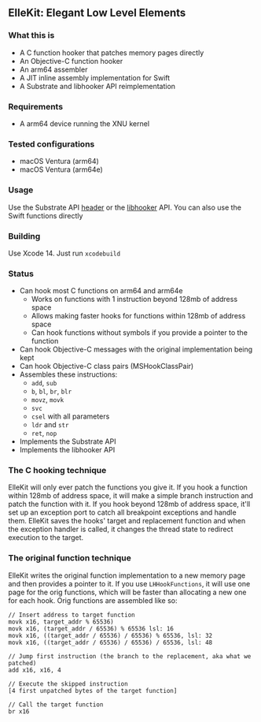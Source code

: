 ##  ElleKit: Elegant Low Level Elements

### What this is

- A C function hooker that patches memory pages directly
- An Objective-C function hooker
- An arm64 assembler
- A JIT inline assembly implementation for Swift
- A Substrate and libhooker API reimplementation

### Requirements

- A arm64 device running the XNU kernel

### Tested configurations

- macOS Ventura (arm64)
- macOS Ventura (arm64e)

### Usage

Use the Substrate API [header](https://github.com/theos/headers/blob/master/substrate.h) or the [libhooker](https://libhooker.com) API. 
You can also use the Swift functions directly

### Building

Use Xcode 14. Just run `xcodebuild`

### Status

- Can hook most C functions on arm64 and arm64e
    - Works on functions with 1 instruction beyond 128mb of address space
    - Allows making faster hooks for functions within 128mb of address space
    - Can hook functions without symbols if you provide a pointer to the function
- Can hook Objective-C messages with the original implementation being kept
- Can hook Objective-C class pairs (MSHookClassPair)
- Assembles these instructions: 
    - `add`, `sub`
    - `b`, `bl`, `br`, `blr` 
    - `movz`, `movk`
    - `svc`
    - `csel` with all parameters
    - `ldr` and `str`
    - `ret`, `nop`
- Implements the Substrate API
- Implements the libhooker API

### The C hooking technique

ElleKit will only ever patch the functions you give it. If you hook a function within 128mb of address space, it will make a simple branch instruction and patch the function with it. If you hook beyond 128mb of address space, it'll set up an exception port to catch all breakpoint exceptions and handle them. ElleKit saves the hooks' target and replacement function and when the exception handler is called, it changes the thread state to redirect execution to the target. 

### The original function technique

ElleKit writes the original function implementation to a new memory page and then provides a pointer to it. If you use `LHHookFunctions`, it will use one page for the orig functions, which will be faster than allocating a new one for each hook. Orig functions are assembled like so: 

```arm64
// Insert address to target function
movk x16, target_addr % 65536)
movk x16, (target_addr / 65536) % 65536 lsl: 16
movk x16, ((target_addr / 65536) / 65536) % 65536, lsl: 32
movk x16, ((target_addr / 65536) / 65536) / 65536, lsl: 48

// Jump first instruction (the branch to the replacement, aka what we patched)
add x16, x16, 4 

// Execute the skipped instruction
[4 first unpatched bytes of the target function]

// Call the target function
br x16
```
